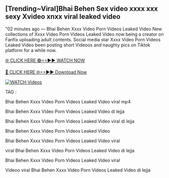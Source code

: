 ## [Trending~Viral]Bhai Behen Sex video xxxx xxx sexy Xvideo xnxx viral leaked video


"02 minutes ago —  Bhai Behen Xxxx Video Porn Videos Leaked Video New collections of   Xxxx Video Porn Videos Leaked Video now being a creator on Fanfix uploading adult contents. Social media star   Xxxx Video Porn Videos Leaked Video been posting short Videoos and naughty pics on Tiktok platform for a while now.


[🌐 CLICK HERE 🟢==►► WATCH NOW](https://ultra-bulletin.blogspot.com/p/ultra-bulletin-23.html)

[🔴 CLICK HERE 🌐==►► Download Now](https://ultra-bulletin.blogspot.com/p/ultra-bulletin-23.html)

[![WATCH Videos](https://i.imgur.com/dJHk4Zq.gif)](https://ultra-bulletin.blogspot.com/p/ultra-bulletin-23.html)


TAG :

Bhai Behen Xxxx Video Porn Videos Leaked Video viral mp4

Bhai Behen Xxxx Video Porn Videos Leaked Video di lejja

Bhai Behen Xxxx Video Porn Videos Leaked Video viral di lejja

Bhai Behen Xxxx Video Porn Videos Leaked Video

Bhai Behen Xxxx Video Porn Videos Leaked Video viral

viral Bhai Behen Xxxx Video Porn Videos Leaked Video di lejja

Bhai Behen Xxxx Video Porn Videos Leaked Video viral

Videoo viral Bhai Behen Xxxx Video Porn Videos Leaked Video di lejja
